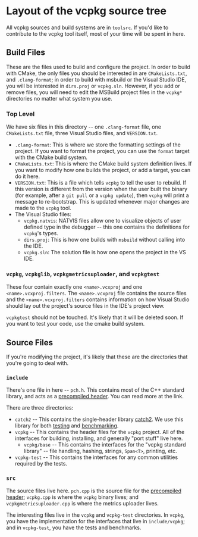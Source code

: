 # Layout of the vcpkg source tree

All vcpkg sources and build systems are in `toolsrc`. If you'd like to
contribute to the vcpkg tool itself, most of your time will be spent in here.

## Build Files

These are the files used to build and configure the project. In order to build
with CMake, the only files you should be interested in are `CMakeLists.txt`, and
`.clang-format`; in order to build with msbuild or the Visual Studio IDE, you
will be interested in `dirs.proj` or `vcpkg.sln`. However, if you add or remove
files, you will need to edit the MSBuild project files in the `vcpkg*`
directories no matter what system you use.

### Top Level

We have six files in this directory -- one `.clang-format` file, one
`CMakeLists.txt` file, three Visual Studio files, and `VERSION.txt`.

  - `.clang-format`: This is where we store the formatting settings of the
    project. If you want to format the project, you can use the `format` target
    with the CMake build system.
  - `CMakeLists.txt`: This is where the CMake build system definition lives. If
    you want to modify how one builds the project, or add a target, you can do
    it here.
  - `VERSION.txt`: This is a file which tells `vcpkg` to tell the user to
    rebuild. If this version is different from the version when the user built
    the binary (for example, after a `git pull` or a `vcpkg update`), then
    `vcpkg` will print a message to re-bootstrap. This is updated whenever major
    changes are made to the `vcpkg` tool.
  - The Visual Studio files:
    - `vcpkg.natvis`: NATVIS files allow one to visualize objects of user
      defined type in the debugger -- this one contains the definitions for
      `vcpkg`'s types.
    - `dirs.proj`: This is how one builds with `msbuild` without calling into
      the IDE.
    - `vcpkg.sln`: The solution file is how one opens the project in the VS IDE.

### `vcpkg`, `vcpkglib`, `vcpkgmetricsuploader`, and `vcpkgtest`

These four contain exactly one `<name>.vcxproj` and one
`<name>.vcxproj.filters`. The `<name>.vcxproj` file contains the source files
and the `<name>.vcxproj.filters` contains information on how Visual Studio
should lay out the project's source files in the IDE's project view.

`vcpkgtest` should not be touched. It's likely that it will be deleted soon. If
you want to test your code, use the cmake build system.

## Source Files

If you're modifying the project, it's likely that these are the directories that
you're going to deal with.

### `include`

There's one file in here -- `pch.h`. This contains most of the C++ standard
library, and acts as a [precompiled header]. You can read more at the link.

There are three directories:

  - `catch2` -- This contains the single-header library [catch2]. We use this
    library for both [testing] and [benchmarking].
  - `vcpkg` -- This contains the header files for the `vcpkg` project. All of
    the interfaces for building, installing, and generally "port stuff" live
    here.
    - `vcpkg/base` -- This contains the interfaces for the
      "vcpkg standard library" -- file handling, hashing, strings,
      `Span<T>`, printing, etc.
  - `vcpkg-test` -- This contains the interfaces for any common utilities
    required by the tests.

### `src`

The source files live here. `pch.cpp` is the source file for the
[precompiled header]; `vcpkg.cpp` is where the `vcpkg` binary lives; and
`vcpkgmetricsuploader.cpp` is where the metrics uploader lives.

The interesting files live in the `vcpkg` and `vcpkg-test` directories. In
`vcpkg`, you have the implementation for the interfaces that live in
`include/vcpkg`; and in `vcpkg-test`, you have the tests and benchmarks.

[precompiled header]: https://en.wikipedia.org/wiki/Precompiled_header
[catch2]: https://github.com/catchorg/Catch2
[testing]: ./testing.md
[benchmarking]: ./benchmarking.md
